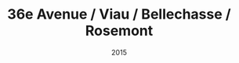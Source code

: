 ---
date: '2015'
title: '36e Avenue / Viau / Bellechasse / Rosemont'
type: ruelle_verte
district: rosemont
position: { lng: -73.56770752455948, lat: 45.569331855958836 }
---